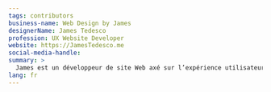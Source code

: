 ```yaml
---
tags: contributors
business-name: Web Design by James
designerName: James Tedesco
profession: UX Website Developer
website: https://JamesTedesco.me
social-media-handle:
summary: >
  James est un développeur de site Web axé sur l’expérience utilisateur. Ayant déménagé ici depuis les États-Unis, c’est sa passion de créer des expériences uniques pour sa communauté locale, et il est actuellement disponible pour collaborer avec les entreprises locales!
lang: fr
---
```

